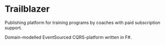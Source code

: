 # Trailblazer

Publishing platform for training programs by coaches with paid subscription support.

Domain-modelled EventSourced CQRS-platform written in F#.
